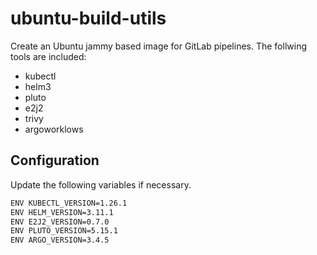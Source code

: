 # ubuntu-build-utils

Create an Ubuntu jammy based image for GitLab pipelines.
The follwing tools are included:
- kubectl
- helm3
- pluto
- e2j2
- trivy
- argoworklows

## Configuration

Update the following variables if necessary.

```bash
ENV KUBECTL_VERSION=1.26.1
ENV HELM_VERSION=3.11.1
ENV E2J2_VERSION=0.7.0
ENV PLUTO_VERSION=5.15.1
ENV ARGO_VERSION=3.4.5
```
